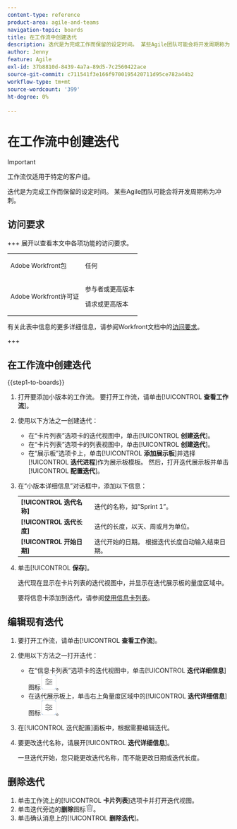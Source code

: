 ```yaml
---
content-type: reference
product-area: agile-and-teams
navigation-topic: boards
title: 在工作流中创建迭代
description: 迭代是为完成工作而保留的设定时间。 某些Agile团队可能会将开发周期称为冲刺。
author: Jenny
feature: Agile
exl-id: 37b8810d-8439-4a7a-89d5-7c2560422ace
source-git-commit: c711541f3e166f9700195420711d95ce782a44b2
workflow-type: tm+mt
source-wordcount: '399'
ht-degree: 0%

---
```


# 在工作流中创建迭代

>[!IMPORTANT]
>
>工作流仅适用于特定的客户组。

迭代是为完成工作而保留的设定时间。 某些Agile团队可能会将开发周期称为冲刺。

## 访问要求

+++ 展开以查看本文中各项功能的访问要求。

<table style="table-layout:auto"> 
 <col> 
 <col> 
 <tbody> 
  <tr> 
   <td role="rowheader">Adobe Workfront包</td> 
   <td> <p>任何</p> </td> 
  </tr> 
  <tr> 
   <td role="rowheader">Adobe Workfront许可证</td> 
   <td> 
   <p>参与者或更高版本</p> 
   <p>请求或更高版本</p>
   </td> 
  </tr>  
 </tbody> 
</table>

有关此表中信息的更多详细信息，请参阅Workfront文档中的[访问要求](/help/quicksilver/administration-and-setup/add-users/access-levels-and-object-permissions/access-level-requirements-in-documentation.md)。

+++

## 在工作流中创建迭代

{{step1-to-boards}}

1. 打开要添加小版本的工作流。 要打开工作流，请单击&#x200B;[!UICONTROL **查看工作流**]。
1. 使用以下方法之一创建迭代：

   * 在“卡片列表”选项卡的迭代视图中，单击&#x200B;[!UICONTROL **创建迭代**]。
   * 在“卡片列表”选项卡的列表视图中，单击&#x200B;[!UICONTROL **创建迭代**]。
   * 在“展示板”选项卡上，单击&#x200B;[!UICONTROL **添加展示板**]&#x200B;并选择&#x200B;[!UICONTROL **迭代进程**]&#x200B;作为展示板模板。 然后，打开迭代展示板并单击&#x200B;[!UICONTROL **配置迭代**]。

1. 在“小版本详细信息”对话框中，添加以下信息：

   <table style="table-layout:auto"> 
    <tbody> 
     <tr> 
      <td><strong>[!UICONTROL 迭代名称]</strong></td> 
      <td>迭代的名称，如“Sprint 1”。</td> 
     </tr> 
     <tr> 
      <td><strong>[!UICONTROL 迭代长度]</strong></td> 
      <td>迭代的长度，以天、周或月为单位。</td> 
     </tr>
     <tr> 
      <td><strong>[!UICONTROL 开始日期]</strong></td> 
      <td>迭代开始的日期。 根据迭代长度自动输入结束日期。</td> 
     </tr> 
    </tbody> 
   </table>

1. 单击&#x200B;[!UICONTROL **保存**]。

   迭代现在显示在卡片列表的迭代视图中，并显示在迭代展示板的量度区域中。

   要将信息卡添加到迭代，请参阅[使用信息卡列表](/help/quicksilver/agile/use-boards-agile-planning-tools/use-card-list.md)。

## 编辑现有迭代

1. 要打开工作流，请单击&#x200B;[!UICONTROL **查看工作流**]。
1. 使用以下方法之一打开迭代：

   * 在“信息卡列表”选项卡的迭代视图中，单击&#x200B;[!UICONTROL **迭代详细信息**]&#x200B;图标![迭代详细信息](assets/iteration-details-button.png)。
   * 在迭代展示板上，单击右上角量度区域中的&#x200B;[!UICONTROL **迭代详细信息**]&#x200B;图标![迭代详细信息](assets/iteration-details-button.png)。

1. 在[!UICONTROL 迭代配置]面板中，根据需要编辑迭代。
1. 要更改迭代名称，请展开&#x200B;[!UICONTROL **迭代详细信息**]。

   一旦迭代开始，您只能更改迭代名称，而不能更改日期或迭代长度。

<!--   

1. <span class="preview">To add goals to the iteration, expand [!UICONTROL **Goals**].</span>
1. <span class="preview">Click [!UICONTROL **Add goal**], and type the goal name.</span>

   <span class="preview">As goals are completed during the iteration, you can select the check box to mark them complete, or click the **Delete** icon ![Delete icon](assets/delete.png) to delete a goal. The metrics area on the top right of the iteration shows how many goals exist and how many have been completed.</span>

<div class="preview">

## Assign cards to the next iteration

Use the [!UICONTROL Next Iteration] column to move cards from the current iteration to the next iteration, without sending them to the backlog first.

1. Move a card to the [!UICONTROL **Next Iteration**] column, or add a new card directly in the column.
1. Access the next iteration by clicking the [!UICONTROL **Next Iteration**] column title, or by clicking the up-pointing arrow next to the iteration name on the top of the screen.

   The cards that you marked to come over to the next iteration are placed in the columns that correspond with their status.

</div>
-->

## 删除迭代

1. 单击工作流上的&#x200B;[!UICONTROL **卡片列表**]&#x200B;选项卡并打开迭代视图。
1. 单击迭代旁边的&#x200B;**删除**&#x200B;图标![删除图标](assets/delete.png)。
1. 单击确认消息上的&#x200B;[!UICONTROL **删除迭代**]。
